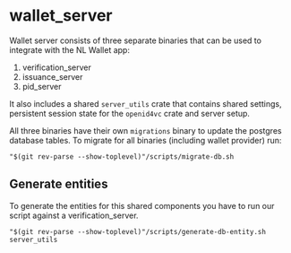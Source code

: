 # wallet_server

Wallet server consists of three separate binaries that can be used to integrate
with the NL Wallet app:

1. verification_server
2. issuance_server
3. pid_server

It also includes a shared `server_utils` crate that contains shared settings,
persistent session state for the `openid4vc` crate and server setup.

All three binaries have their own `migrations` binary to update the postgres
database tables. To migrate for all binaries (including wallet provider) run:

```shell
"$(git rev-parse --show-toplevel)"/scripts/migrate-db.sh
```

## Generate entities

To generate the entities for this shared components you have to run our script
against a verification_server.

```shell
"$(git rev-parse --show-toplevel)"/scripts/generate-db-entity.sh server_utils
```
